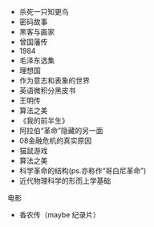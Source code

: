 + 杀死一只知更鸟
+ 密码故事
+ 黑客与画家
+ 曾国藩传
+ 1984
+ 毛泽东选集
+ 理想国
+ 作为意志和表象的世界
+ 英语微积分黑皮书
+ 王明传
+ 算法之美
+ 《我的前半生》
+ 阿拉伯“革命”隐藏的另一面
+ 08金融危机的真实原因
+ 猫鼠游戏
+ 算法之美
+ 科学革命的结构(ps.亦称作“哥白尼革命”)
+ 近代物理科学的形而上学基础















电影

+ 香农传（maybe 纪录片）

